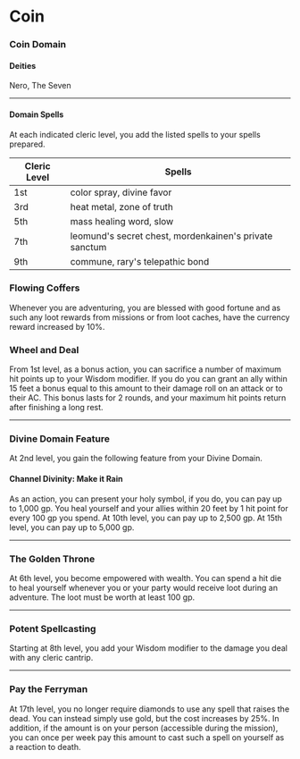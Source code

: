 Coin
====

### Coin Domain

#### Deities

Nero, The Seven

* * *

#### Domain Spells

At each indicated cleric level, you add the listed spells to your spells prepared.  

| Cleric Level | Spells |
| --- | --- |
| 1st | color spray, divine favor |
| 3rd | heat metal, zone of truth |
| 5th | mass healing word, slow |
| 7th | leomund's secret chest, mordenkainen's private sanctum |
| 9th | commune, rary's telepathic bond |

### Flowing Coffers

Whenever you are adventuring, you are blessed with good fortune and as such any loot rewards from missions or from loot caches, have the currency reward increased by 10%. 

### Wheel and Deal

From 1st level, as a bonus action, you can sacrifice a number of maximum hit points up to your Wisdom modifier. If you do you can grant an ally within 15 feet a bonus equal to this amount to their damage roll on an attack or to their AC. This bonus lasts for 2 rounds, and your maximum hit points return after finishing a long rest.

* * *

### Divine Domain Feature

At 2nd level, you gain the following feature from your Divine Domain. 

#### Channel Divinity: Make it Rain

As an action, you can present your holy symbol, if you do, you can pay up to 1,000 gp. You heal yourself and your allies within 20 feet by 1 hit point for every 100 gp you spend. At 10th level, you can pay up to 2,500 gp. At 15th level, you can pay up to 5,000 gp.

* * *

### The Golden Throne

At 6th level, you become empowered with wealth. You can spend a hit die to heal yourself whenever you or your party would receive loot during an adventure. The loot must be worth at least 100 gp.

* * *

### Potent Spellcasting

Starting at 8th level, you add your Wisdom modifier to the damage you deal with any cleric cantrip.

* * *

### Pay the Ferryman

At 17th level, you no longer require diamonds to use any spell that raises the dead. You can instead simply use gold, but the cost increases by 25%. In addition, if the amount is on your person (accessible during the mission), you can once per week pay this amount to cast such a spell on yourself as a reaction to death.
